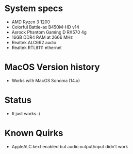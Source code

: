 # System specs
- AMD Ryzen 3 1200
- Colorful Battle-ax B450M-HD v14
- Asrock Phantom Gaming D RX570 4g
- 16GB DDR4 RAM at 2666 MHz
- Realtek ALC662 audio
- Realtek RTL8111 ethernet

# MacOS Version history
- Works with MacOS Sonoma (14.x)

# Status
- It just works :)

# Known Quirks
- AppleALC.kext enabled but audio output/input didn't work
